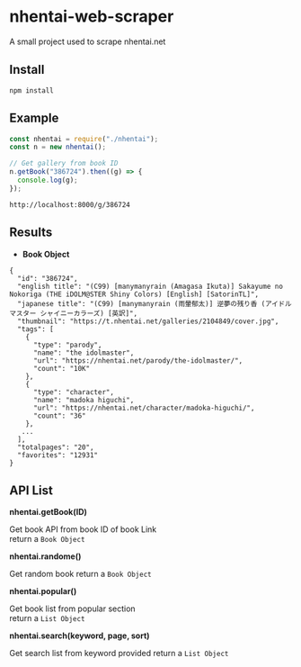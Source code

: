 # nhentai-web-scraper

A small project used to scrape nhentai.net 

## Install

```
npm install
```

## Example

```js
const nhentai = require("./nhentai");
const n = new nhentai();

// Get gallery from book ID
n.getBook("386724").then((g) => {
  console.log(g);
});
```

```
http://localhost:8000/g/386724
```

## Results

- **Book Object**

```
{
  "id": "386724",
  "english title": "(C99) [manymanyrain (Amagasa Ikuta)] Sakayume no Nokoriga (THE iDOLM@STER Shiny Colors) [English] [SatorinTL]",
  "japanese title": "(C99) [manymanyrain (雨暈郁太)] 逆夢の残り香 (アイドルマスター シャイニーカラーズ) [英訳]",
  "thumbnail": "https://t.nhentai.net/galleries/2104849/cover.jpg",
  "tags": [
    {
      "type": "parody",
      "name": "the idolmaster",
      "url": "https://nhentai.net/parody/the-idolmaster/",
      "count": "10K"
    },
    {
      "type": "character",
      "name": "madoka higuchi",
      "url": "https://nhentai.net/character/madoka-higuchi/",
      "count": "36"
    },
   ...
  ],
  "totalpages": "20",
  "favorites": "12931"
}
```
## API List

**nhentai.getBook(ID)**

Get book API from book ID of book Link  
return a `Book Object`

**nhentai.randome()**

Get random book
return a `Book Object`

**nhentai.popular()** 

Get book list from popular section  
return a `List Object`

**nhentai.search(keyword, page, sort)**

Get search list from keyword provided
return a `List Object`
